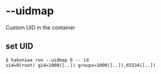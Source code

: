# --uidmap

Custom UID in the container

## set UID

```console
$ hakoniwa run --uidmap 0 -- id
uid=0(root) gid=1000([..]) groups=1000([..]),65534([..])

```
